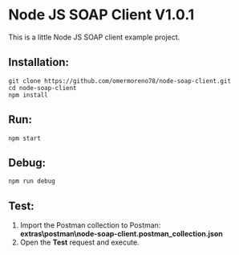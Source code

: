 # Node JS SOAP Client V1.0.1
This is a little Node JS SOAP client example project.

## Installation:
```
git clone https://github.com/omermoreno78/node-soap-client.git
cd node-soap-client
npm install
```

## Run:
```
npm start
```

## Debug:
```
npm run debug
```

## Test:
1. Import the Postman collection to Postman:  
   **extras\postman\node-soap-client.postman_collection.json**
2. Open the **Test** request and execute.
